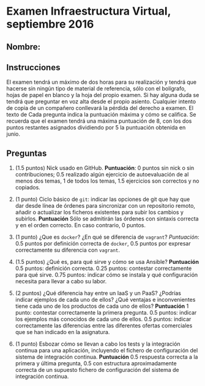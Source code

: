 # Examen Infraestructura Virtual, septiembre 2016

## Nombre:

## Instrucciones

El examen tendrá un máximo de dos horas para su realización y tendrá que hacerse sin
ningún tipo de material de referencia, sólo con el bolígrafo, hojas de
papel en blanco y la hoja del propio examen. Si hay alguna duda se
tendrá que preguntar en voz alta desde el propio asiento. Cualquier
intento de copia de un compañero conllevará la pérdida del derecho a
examen. El texto de Cada pregunta indica la puntuación máxima y cómo se
califica. Se recuerda que el examen tendrá una máxima puntuación de 8,
con los dos puntos restantes asignados dividiendo por 5 la puntuación
obtenida en junio.

## Preguntas

1. (1.5 puntos) Nick usado en GitHub. **Puntuación**: 0 puntos sin
   nick o sin contribuciones; 0.5 realizado algún ejercicio
   de autoevaluación de al menos dos temas, 1 de todos los temas, 1.5 ejercicios son correctos y no copiados.

2. (1 punto) Ciclo básico de `git`: indicar las opciones de git que hay
   que dar desde línea de órdenes para sincronizar con un repositorio remoto,
   añadir o actualizar los ficheros existentes para subir
   los cambios y subirlos. **Puntuación** Sólo se admitirán las órdenes con sintaxis correcta y en el orden correcto. En caso contrario, 0 puntos.

3. (1 punto) ¿Que es `docker`? ¿En qué se diferencia de `vagrant`?
   *Puntuación*: 0.5 puntos por definición correcta de `docker`, 0.5
   puntos por expresar correctamente su diferencia con `vagrant`.

4. (1.5 puntos) ¿Qué es, para qué sirve y cómo se usa Ansible?
   **Puntuación** 0.5 puntos: definición correcta. 0.25 puntos:
   contestar correctamente para qué sirve. 0.75 puntos: indicar cómo
   se instala y qué configuración necesita para llevar a cabo su
   labor.

5. (2 puntos) ¿Qué diferencia hay entre un IaaS y un PaaS? ¿Podrías
   indicar ejemplos de cada uno de ellos? ¿Qué ventajas e
   inconvenientes tiene cada uno de los productos de cada uno de
   ellos? **Puntuación** 1 punto: contestar correctamente la primera
   pregunta. 0.5 puntos: indicar los ejemplos más conocidos de cada
   uno de ellos. 0.5 puntos: indicar correctamente las diferencias
   entre las diferentes ofertas comerciales que se han indicado en la
   asignatura.

6. (1 punto) Esbozar cómo se llevan a cabo los tests y la integración continua para una aplicación, incluyendo el fichero de configuración del sistema de integración continua.  **Puntuación** 0.5 respuesta correcta a la primera y última pregunta, 0.5 con estructura aproximadamente correcta de un supuesto fichero de configuración del sistema de integración continua.
